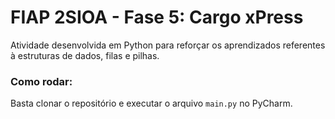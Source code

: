 # FIAP 2SIOA - Fase 5: Cargo xPress

Atividade desenvolvida em Python para reforçar os aprendizados referentes à estruturas de dados, filas e pilhas.

### Como rodar:
Basta clonar o repositório e executar o arquivo `main.py` no PyCharm.
